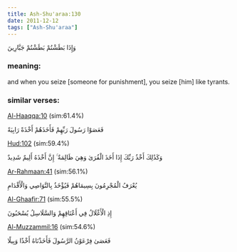 ```yaml
---
title: Ash-Shu'araa:130
date: 2011-12-12
tags: ["Ash-Shu'araa"]
---
```

وَإِذَا بَطَشْتُمْ بَطَشْتُمْ جَبَّارِينَ
### meaning: 
and when you seize [someone for punishment], you seize [him] like tyrants.
### similar verses: 

[Al-Haaqqa:10](/69/10) (sim:61.4%)

فَعَصَوْا رَسُولَ رَبِّهِمْ فَأَخَذَهُمْ أَخْذَةً رَابِيَةً

[Hud:102](/11/102) (sim:59.4%)

وَكَذَٰلِكَ أَخْذُ رَبِّكَ إِذَا أَخَذَ الْقُرَىٰ وَهِيَ ظَالِمَةٌ ۚ إِنَّ أَخْذَهُ أَلِيمٌ شَدِيدٌ

[Ar-Rahmaan:41](/55/41) (sim:56.1%)

يُعْرَفُ الْمُجْرِمُونَ بِسِيمَاهُمْ فَيُؤْخَذُ بِالنَّوَاصِي وَالْأَقْدَامِ

[Al-Ghaafir:71](/40/71) (sim:55.5%)

إِذِ الْأَغْلَالُ فِي أَعْنَاقِهِمْ وَالسَّلَاسِلُ يُسْحَبُونَ

[Al-Muzzammil:16](/73/16) (sim:54.6%)

فَعَصَىٰ فِرْعَوْنُ الرَّسُولَ فَأَخَذْنَاهُ أَخْذًا وَبِيلًا
